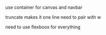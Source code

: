 use container for canvas and navbar

truncate makes it one line need to pair with w

need to use flexboox for everything